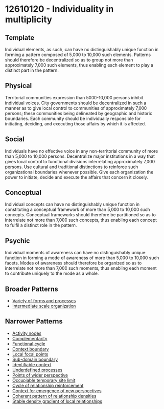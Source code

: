 # 12610120 - Individuality in multiplicity

## Template

Individual elements, as such, can have no distinguishably unique function in forming a pattern composed of 5,000 to 10,000 such elements. Patterns should therefore be decentralized so as to group not more than approximately 7,000 such elements, thus enabling each element to play a distinct part in the pattern.

## Physical

Territorial communities expression than 5000-10,000 persons inhibit individual voices. City governments should be decentralized in such a manner as to give local control to communities of approximately 7,000 persons; these communities being delineated by geographic and historic boundaries. Each community should be individually responsible for initiating, deciding, and executing those affairs by which it is affected.

## Social

Individuals have no effective voice in any non-territorial community of more than 5,000 to 10,000 persons. Decentralize major institutions in a way that gives local control to functional divisions interrelating approximately 7,000 persons. Use cultural and traditional distinctions to reinforce such organizational boundaries whenever possible. Give each organization the power to initiate, decide and execute the affairs that concern it closely.

## Conceptual

Individual concepts can have no distinguishably unique function in constituting a conceptual framework of more than 5,000 to 10,000 such concepts. Conceptual frameworks should therefore be partitioned so as to interrelate not more than 7,000 such concepts, thus enabling each concept to fulfil a distinct role in the pattern.

## Psychic

Individual moments of awareness can have no distinguishably unique function in forming a mode of awareness of more than 5,000 to 10,000 such facets. Modes of awareness should therefore be organized so as to interrelate not more than 7,000 such moments, thus enabling each moment to contribute uniquely to the mode as a whole.

## Broader Patterns

- [Variety of forms and processes](12610080)
- [Intermediate scale organization](12610060)

## Narrower Patterns

- [Activity nodes](12610300)
- [Complementarity](12610270)
- [Functional cycle](12610260)
- [Context boundary](12610150)
- [Local focal points](12610440)
- [Sub-domain boundary](12610130)
- [Identifiable context](12610140)
- [Underdefined processes](12610330)
- [Points of wider perspective](12610620)
- [Occupiable temporary site limit](12610220)
- [Cycle of relationship reinforcement](12610310)
- [Context for emergence of new perspectives](12610650)
- [Coherent pattern of relationship densities](12610280)
- [Stable density gradient of local relationships](12610290)
